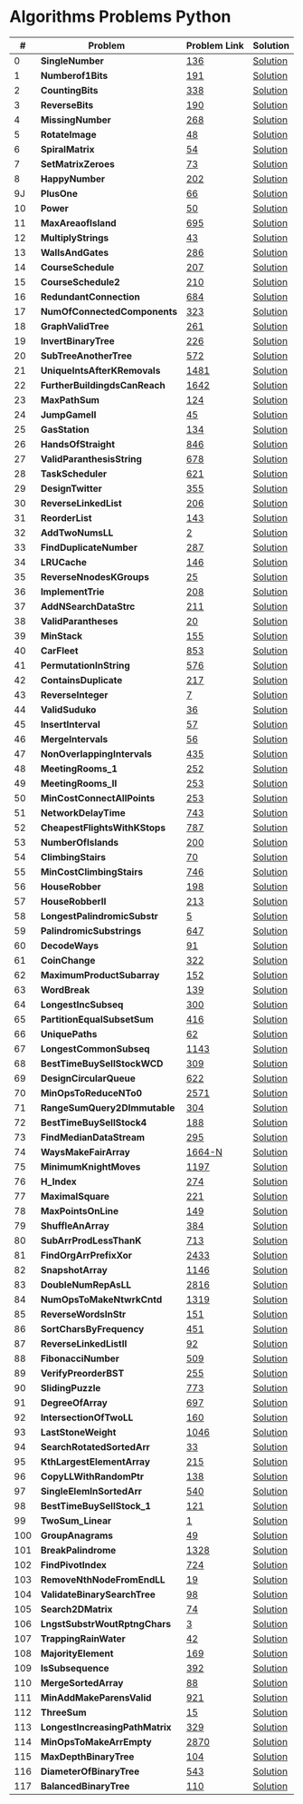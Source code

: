 # Algorithms Problems Python

| #   | Problem                                 | Problem Link                                                                                | Solution                                                                                          |
| --- | --------------------------------------- | ------------------------------------------------------------------------------------------- | ------------------------------------------------------------------------------------------------- |
| 0   | <b>SingleNumber</b> <br>                | [136](https://leetcode.com/problems/single-number/)                                         | [Solution](https://github.com/kj-grogu/COEN-279-DAA/blob/main/src/SingleNumber.py)                |
| 1   | <b>Numberof1Bits</b> <br>               | [191](https://leetcode.com/problems/number-of-1-bits/)                                      | [Solution](https://github.com/kj-grogu/COEN-279-DAA/blob/main/src/Numberof1Bits.py)               |
| 2   | <b>CountingBits</b> <br>                | [338](https://leetcode.com/problems/number-of-1-bits/)                                      | [Solution](https://github.com/kj-grogu/COEN-279-DAA/blob/main/src/CountingBits.py)                |
| 3   | <b>ReverseBits</b> <br>                 | [190](https://leetcode.com/problems/reverse-bits/)                                          | [Solution](https://github.com/kj-grogu/COEN-279-DAA/blob/main/src/ReverseBits.py)                 |
| 4   | <b>MissingNumber</b> <br>               | [268](https://leetcode.com/problems/missing-number/)                                        | [Solution](https://github.com/kj-grogu/COEN-279-DAA/blob/main/src/MissingNumber.py)               |
| 5   | <b>RotateImage</b> <br>                 | [48](https://leetcode.com/problems/rotate-image/)                                           | [Solution](https://github.com/kj-grogu/COEN-279-DAA/blob/main/src/RotateImage.py)                 |
| 6   | <b>SpiralMatrix</b> <br>                | [54](https://leetcode.com/problems/spiral-matrix/)                                          | [Solution](https://github.com/kj-grogu/COEN-279-DAA/blob/main/src/SpiralMatrix.py)                |
| 7   | <b>SetMatrixZeroes</b> <br>             | [73](https://leetcode.com/problems/set-matrix-zeroes/)                                      | [Solution](https://github.com/kj-grogu/COEN-279-DAA/blob/main/src/SetMatrixZeroes.py)             |
| 8   | <b>HappyNumber</b> <br>                 | [202](https://leetcode.com/problems/happy-number/)                                          | [Solution](https://github.com/kj-grogu/COEN-279-DAA/blob/main/src/HappyNumber.py)                 |
| 9J  | <b>PlusOne</b> <br>                     | [66](https://leetcode.com/problems/plus-one/)                                               | [Solution](https://github.com/kj-grogu/COEN-279-DAA/blob/main/src/PlusOne.py)                     |
| 10  | <b>Power</b> <br>                       | [50](https://leetcode.com/problems/powx-n/)                                                 | [Solution](https://github.com/kj-grogu/COEN-279-DAA/blob/main/src/Power.py)                       |
| 11  | <b>MaxAreaofIsland</b> <br>             | [695](https://leetcode.com/problems/max-area-of-island/)                                    | [Solution](https://github.com/kj-grogu/COEN-279-DAA/blob/main/src/MaxAreaofIsland.py)             |
| 12  | <b>MultiplyStrings</b> <br>             | [43](https://leetcode.com/problems/multiply-strings/)                                       | [Solution](https://github.com/kj-grogu/COEN-279-DAA/blob/main/src/MultiplyStrings.py)             |
| 13  | <b>WallsAndGates</b> <br>               | [286](https://leetcode.com/problems/walls-and-gates/)                                       | [Solution](https://github.com/kj-grogu/COEN-279-DAA/blob/main/src/WallsAndGates.py)               |
| 14  | <b>CourseSchedule</b> <br>              | [207](https://leetcode.com/problems/course-schedule/)                                       | [Solution](https://github.com/kj-grogu/COEN-279-DAA/blob/main/src/CourseSchedule.py)              |
| 15  | <b>CourseSchedule2</b> <br>             | [210](https://leetcode.com/problems/course-schedule-ii/)                                    | [Solution](https://github.com/kj-grogu/COEN-279-DAA/blob/main/src/CourseSchedule2.py)             |
| 16  | <b>RedundantConnection</b> <br>         | [684](https://leetcode.com/problems/redundant-connection/)                                  | [Solution](https://github.com/kj-grogu/COEN-279-DAA/blob/main/src/RedundantConnection.py)         |
| 17  | <b>NumOfConnectedComponents</b> <br>    | [323](https://leetcode.com/problems/number-of-connected-components-in-an-undirected-graph/) | [Solution](https://github.com/kj-grogu/COEN-279-DAA/blob/main/src/NumOfConnectedComponents.py)    |
| 18  | <b>GraphValidTree</b> <br>              | [261](https://leetcode.com/problems/graph-valid-tree/)                                      | [Solution](https://github.com/kj-grogu/COEN-279-DAA/blob/main/src/GraphValidTree.py)              |
| 19  | <b>InvertBinaryTree</b> <br>            | [226](https://leetcode.com/problems/invert-binary-tree/)                                    | [Solution](https://github.com/kj-grogu/COEN-279-DAA/blob/main/src/InvertBinaryTree.py)            |
| 20  | <b>SubTreeAnotherTree</b> <br>          | [572](https://leetcode.com/problems/invert-binary-tree/)                                    | [Solution](https://github.com/kj-grogu/COEN-279-DAA/blob/main/src/SubtreeAnotherTree.py)          |
| 21  | <b>UniqueIntsAfterKRemovals</b> <br>    | [1481](https://leetcode.com/problems/least-number-of-unique-integers-after-k-removals/)     | [Solution](https://github.com/kj-grogu/COEN-279-DAA/blob/main/src/UniqueIntsAfterKRemovals.py)    |
| 22  | <b>FurtherBuildingdsCanReach</b> <br>   | [1642](https://leetcode.com/problems/furthest-building-you-can-reach/)                      | [Solution](https://github.com/kj-grogu/COEN-279-DAA/blob/main/src/FurtherBuildingdsCanReach.py)   |
| 23  | <b>MaxPathSum</b> <br>                  | [124](https://leetcode.com/problems/binary-tree-maximum-path-sum/)                          | [Solution](https://github.com/kj-grogu/COEN-279-DAA/blob/main/src/MaxPathSum.py)                  |
| 24  | <b>JumpGameII</b> <br>                  | [45](https://leetcode.com/problems/jump-game-ii/)                                           | [Solution](https://github.com/kj-grogu/COEN-279-DAA/blob/main/src/JumpGameII.py)                  |
| 25  | <b>GasStation</b> <br>                  | [134](https://leetcode.com/problems/gas-station/)                                           | [Solution](https://github.com/kj-grogu/COEN-279-DAA/blob/main/src/GasStation.py)                  |
| 26  | <b>HandsOfStraight</b> <br>             | [846](https://leetcode.com/problems/hand-of-straights/)                                     | [Solution](https://github.com/kj-grogu/COEN-279-DAA/blob/main/src/HandsOfStraight.py)             |
| 27  | <b>ValidParanthesisString</b> <br>      | [678](https://leetcode.com/problems/valid-parenthesis-string/)                              | [Solution](https://github.com/kj-grogu/COEN-279-DAA/blob/main/src/ValidParanthesisString.py)      |
| 28  | <b>TaskScheduler</b> <br>               | [621](https://leetcode.com/problems/task-scheduler/)                                        | [Solution](https://github.com/kj-grogu/COEN-279-DAA/blob/main/src/TaskScheduler.py)               |
| 29  | <b>DesignTwitter</b> <br>               | [355](https://leetcode.com/problems/design-twitter/)                                        | [Solution](https://github.com/kj-grogu/COEN-279-DAA/blob/main/src/DesignTwitter.py)               |
| 30  | <b>ReverseLinkedList</b> <br>           | [206](https://leetcode.com/problems/reverse-linked-list/)                                   | [Solution](https://github.com/kj-grogu/COEN-279-DAA/blob/main/src/ReverseLinkedList.py)           |
| 31  | <b>ReorderList</b> <br>                 | [143](https://leetcode.com/problems/reorder-list/)                                          | [Solution](https://github.com/kj-grogu/COEN-279-DAA/blob/main/src/ReorderList.py)                 |
| 32  | <b>AddTwoNumsLL</b> <br>                | [2](https://leetcode.com/problems/add-two-numbers/reorder-list/)                            | [Solution](https://github.com/kj-grogu/COEN-279-DAA/blob/main/src/AddTwoNumsLL.py)                |
| 33  | <b>FindDuplicateNumber</b> <br>         | [287](https://leetcode.com/problems/find-the-duplicate-number/)                             | [Solution](https://github.com/kj-grogu/COEN-279-DAA/blob/main/src/FindDuplicateNumber.py)         |
| 34  | <b>LRUCache</b> <br>                    | [146](https://leetcode.com/problems/lru-cache/)                                             | [Solution](https://github.com/kj-grogu/COEN-279-DAA/blob/main/src/LRUCache.py)                    |
| 35  | <b>ReverseNnodesKGroups</b> <br>        | [25](https://leetcode.com/problems/reverse-nodes-in-k-group/)                               | [Solution](https://github.com/kj-grogu/COEN-279-DAA/blob/main/src/ReverseNnodesKGroup.py)         |
| 36  | <b>ImplementTrie</b> <br>               | [208](https://leetcode.com/problems/implement-trie-prefix-tree/)                            | [Solution](https://github.com/kj-grogu/COEN-279-DAA/blob/main/src/ImplementTrie.py)               |
| 37  | <b>AddNSearchDataStrc</b> <br>          | [211](https://leetcode.com/problems/design-add-and-search-words-data-structure/)            | [Solution](https://github.com/kj-grogu/COEN-279-DAA/blob/main/src/AddNSearchDataStrc.py)          |
| 38  | <b>ValidParantheses</b> <br>            | [20](https://leetcode.com/problems/valid-parentheses/)                                      | [Solution](https://github.com/kj-grogu/COEN-279-DAA/blob/main/src/ValidParantheses.py)            |
| 39  | <b>MinStack</b> <br>                    | [155](https://leetcode.com/problems/min-stack/)                                             | [Solution](https://github.com/kj-grogu/COEN-279-DAA/blob/main/src/MinStack.py)                    |
| 40  | <b>CarFleet</b> <br>                    | [853](https://leetcode.com/problems/car-fleet/)                                             | [Solution](https://github.com/kj-grogu/COEN-279-DAA/blob/main/src/CarFleet.py)                    |
| 41  | <b>PermutationInString</b> <br>         | [576](https://leetcode.com/problems/permutation-in-string/)                                 | [Solution](https://github.com/kj-grogu/COEN-279-DAA/blob/main/src/PermutationInString.py)         |
| 42  | <b>ContainsDuplicate</b> <br>           | [217](https://leetcode.com/problems/contains-duplicate/)                                    | [Solution](https://github.com/kj-grogu/COEN-279-DAA/blob/main/src/ContainsDuplicate.py)           |
| 43  | <b>ReverseInteger</b> <br>              | [7](https://leetcode.com/problems/reverse-integer/description/)                             | [Solution](https://github.com/kj-grogu/COEN-279-DAA/blob/main/src/ReverseInteger.py)              |
| 44  | <b>ValidSuduko</b> <br>                 | [36](https://leetcode.com/problems/valid-sudoku/)                                           | [Solution](https://github.com/kj-grogu/COEN-279-DAA/blob/main/src/ValidSuduko.py)                 |
| 45  | <b>InsertInterval</b> <br>              | [57](https://leetcode.com/problems/insert-interval/)                                        | [Solution](https://github.com/kj-grogu/COEN-279-DAA/blob/main/src/InsertInterval.py)              |
| 46  | <b>MergeIntervals</b> <br>              | [56](https://leetcode.com/problems/merge-intervals/)                                        | [Solution](https://github.com/kj-grogu/COEN-279-DAA/blob/main/src/MergeIntervals.py)              |
| 47  | <b>NonOverlappingIntervals</b> <br>     | [435](https://leetcode.com/problems/non-overlapping-intervals/)                             | [Solution](https://github.com/kj-grogu/COEN-279-DAA/blob/main/src/NonOverlappingIntervals.py)     |
| 48  | <b>MeetingRooms_1</b> <br>              | [252](https://leetcode.com/problems/meeting-rooms/)                                         | [Solution](https://github.com/kj-grogu/COEN-279-DAA/blob/main/src/MeetingRooms_1.py)              |
| 49  | <b>MeetingRooms_II</b> <br>             | [253](https://leetcode.com/problems/meeting-rooms-ii/)                                      | [Solution](https://github.com/kj-grogu/COEN-279-DAA/blob/main/src/MeetingRooms_II.py)             |
| 50  | <b>MinCostConnectAllPoints</b> <br>     | [253](https://leetcode.com/problems/min-cost-to-connect-all-points/)                        | [Solution](https://github.com/kj-grogu/COEN-279-DAA/blob/main/src/MinCostConnectAllPoints.py)     |
| 51  | <b>NetworkDelayTime</b> <br>            | [743](https://leetcode.com/problems/network-delay-time/)                                    | [Solution](https://github.com/kj-grogu/COEN-279-DAA/blob/main/src/NetworkDelayTime.py)            |
| 52  | <b>CheapestFlightsWithKStops</b> <br>   | [787](https://leetcode.com/problems/cheapest-flights-within-k-stops/)                       | [Solution](https://github.com/kj-grogu/COEN-279-DAA/blob/main/src/CheapestFlightsWithKStops.py)   |
| 53  | <b>NumberOfIslands</b> <br>             | [200](https://leetcode.com/problems/number-of-islands/)                                     | [Solution](https://github.com/kj-grogu/COEN-279-DAA/blob/main/src/NumberOfIslands.py)             |
| 54  | <b>ClimbingStairs</b> <br>              | [70](https://leetcode.com/problems/climbing-stairs/)                                        | [Solution](https://github.com/kj-grogu/COEN-279-DAA/blob/main/src/ClimbingStairs.py)              |
| 55  | <b>MinCostClimbingStairs</b> <br>       | [746](https://leetcode.com/problems/min-cost-climbing-stairs/)                              | [Solution](https://github.com/kj-grogu/COEN-279-DAA/blob/main/src/MinCostClimbingStairs.py)       |
| 56  | <b>HouseRobber</b> <br>                 | [198](https://leetcode.com/problems/house-robber/)                                          | [Solution](https://github.com/kj-grogu/COEN-279-DAA/blob/main/src/HouseRobber.py)                 |
| 57  | <b>HouseRobberII</b> <br>               | [213](https://leetcode.com/problems/house-robber-ii/)                                       | [Solution](https://github.com/kj-grogu/COEN-279-DAA/blob/main/src/HouseRobberII.py)               |
| 58  | <b>LongestPalindromicSubstr</b> <br>    | [5](https://leetcode.com/problems/longest-palindromic-substring/)                           | [Solution](https://github.com/kj-grogu/COEN-279-DAA/blob/main/src/LongestPalindromicSubstr.py)    |
| 59  | <b>PalindromicSubstrings</b> <br>       | [647](https://leetcode.com/problems/palindromic-substrings/)                                | [Solution](https://github.com/kj-grogu/COEN-279-DAA/blob/main/src/PalindromicSubstrings.py)       |
| 60  | <b>DecodeWays</b> <br>                  | [91](https://leetcode.com/problems/decode-ways/)                                            | [Solution](https://github.com/kj-grogu/COEN-279-DAA/blob/main/src/DecodeWays.py)                  |
| 61  | <b>CoinChange</b> <br>                  | [322](https://leetcode.com/problems/coin-change/)                                           | [Solution](https://github.com/kj-grogu/COEN-279-DAA/blob/main/src/CoinChange.py)                  |
| 62  | <b>MaximumProductSubarray</b> <br>      | [152](https://leetcode.com/problems/maximum-product-subarray/)                              | [Solution](https://github.com/kj-grogu/COEN-279-DAA/blob/main/src/MaximumProductSubarray.py)      |
| 63  | <b>WordBreak</b> <br>                   | [139](https://leetcode.com/problems/word-break/)                                            | [Solution](https://github.com/kj-grogu/COEN-279-DAA/blob/main/src/WordBreak.py)                   |
| 64  | <b>LongestIncSubseq</b> <br>            | [300](https://leetcode.com/problems/longest-increasing-subsequence/)                        | [Solution](https://github.com/kj-grogu/COEN-279-DAA/blob/main/src/LongestIncSubseq.py)            |
| 65  | <b>PartitionEqualSubsetSum</b> <br>     | [416](https://leetcode.com/problems/partition-equal-subset-sum/)                            | [Solution](https://github.com/kj-grogu/COEN-279-DAA/blob/main/src/PartitionEqualSubsetSum.py)     |
| 66  | <b>UniquePaths</b> <br>                 | [62](https://leetcode.com/problems/unique-paths/)                                           | [Solution](https://github.com/kj-grogu/COEN-279-DAA/blob/main/src/UniquePaths.py)                 |
| 67  | <b>LongestCommonSubseq</b> <br>         | [1143](https://leetcode.com/problems/longest-common-subsequence/)                           | [Solution](https://github.com/kj-grogu/COEN-279-DAA/blob/main/src/LongestCommonSubseq.py)         |
| 68  | <b>BestTimeBuySellStockWCD</b> <br>     | [309](https://leetcode.com/problems/best-time-to-buy-and-sell-stock-with-cooldown/)         | [Solution](https://github.com/kj-grogu/COEN-279-DAA/blob/main/src/BestTimeBuySellStockWCD.py)     |
| 69  | <b>DesignCircularQueue</b> <br>         | [622](https://leetcode.com/problems/design-circular-queue/)                                 | [Solution](https://github.com/kj-grogu/COEN-279-DAA/blob/main/src/DesignCircularQueue.py)         |
| 70  | <b>MinOpsToReduceNTo0</b> <br>          | [2571](https://leetcode.com/problems/minimum-operations-to-reduce-an-integer-to-0/)         | [Solution](https://github.com/kj-grogu/COEN-279-DAA/blob/main/src/MinOpsToReduceNTo0.py)          |
| 71  | <b>RangeSumQuery2DImmutable</b> <br>    | [304](https://leetcode.com/problems/range-sum-query-2d-immutable/)                          | [Solution](https://github.com/kj-grogu/COEN-279-DAA/blob/main/src/RangeSumQuery2DImmutable.py)    |
| 72  | <b>BestTimeBuySellStock4</b> <br>       | [188](https://leetcode.com/problems/best-time-to-buy-and-sell-stock-iv/)                    | [Solution](https://github.com/kj-grogu/COEN-279-DAA/blob/main/src/BestTimeBuySellStock4.py)       |
| 73  | <b>FindMedianDataStream</b> <br>        | [295](https://leetcode.com/problems/find-median-from-data-stream/)                          | [Solution](https://github.com/kj-grogu/COEN-279-DAA/blob/main/src/FindMedianDataStream.py)        |
| 74  | <b>WaysMakeFairArray</b> <br>           | [1664-N](https://leetcode.com/problems/minimum-knight-moves/)                               | [Solution](https://github.com/kj-grogu/COEN-279-DAA/blob/main/src/WaysMakeFairArray.py)           |
| 75  | <b>MinimumKnightMoves</b> <br>          | [1197](https://leetcode.com/problems/ways-to-make-a-fair-array/)                            | [Solution](https://github.com/kj-grogu/COEN-279-DAA/blob/main/src/MinimumKnightMoves.py)          |
| 76  | <b>H_Index</b> <br>                     | [274](https://leetcode.com/problems/h-index/)                                               | [Solution](https://github.com/kj-grogu/COEN-279-DAA/blob/main/src/H_Index.py)                     |
| 77  | <b>MaximalSquare</b> <br>               | [221](https://leetcode.com/problems/maximal-square/)                                        | [Solution](https://github.com/kj-grogu/COEN-279-DAA/blob/main/src/MaximalSquare.py)               |
| 78  | <b>MaxPointsOnLine</b> <br>             | [149](https://leetcode.com/problems/max-points-on-a-line/)                                  | [Solution](https://github.com/kj-grogu/COEN-279-DAA/blob/main/src/MaxPointsOnLine.py)             |
| 79  | <b>ShuffleAnArray</b> <br>              | [384](https://leetcode.com/problems/shuffle-an-array/)                                      | [Solution](https://github.com/kj-grogu/COEN-279-DAA/blob/main/src/ShuffleAnArray.py)              |
| 80  | <b>SubArrProdLessThanK</b> <br>         | [713](https://leetcode.com/problems/subarray-product-less-than-k/)                          | [Solution](https://github.com/kj-grogu/COEN-279-DAA/blob/main/src/SubArrProdLessThanK.py)         |
| 81  | <b>FindOrgArrPrefixXor</b> <br>         | [2433](https://leetcode.com/problems/find-the-original-array-of-prefix-xor/)                | [Solution](https://github.com/kj-grogu/COEN-279-DAA/blob/main/src/FindOrgArrPrefixXor.py)         |
| 82  | <b>SnapshotArray</b> <br>               | [1146](https://leetcode.com/problems/snapshot-array/)                                       | [Solution](https://github.com/kj-grogu/COEN-279-DAA/blob/main/src/SnapshotArray.py)               |
| 83  | <b>DoubleNumRepAsLL</b> <br>            | [2816](https://leetcode.com/problems/double-a-number-represented-as-a-linked-list/)         | [Solution](https://github.com/kj-grogu/COEN-279-DAA/blob/main/src/DoubleNumRepAsLL.py)            |
| 84  | <b>NumOpsToMakeNtwrkCntd</b> <br>       | [1319](https://leetcode.com/problems/number-of-operations-to-make-network-connected/)       | [Solution](https://github.com/kj-grogu/COEN-279-DAA/blob/main/src/NumOpsToMakeNtwrkCntd.py)       |
| 85  | <b>ReverseWordsInStr</b> <br>           | [151](https://leetcode.com/problems/reverse-words-in-a-string/)                             | [Solution](https://github.com/kj-grogu/COEN-279-DAA/blob/main/src/ReverseWordsInStr.py)           |
| 86  | <b>SortCharsByFrequency</b> <br>        | [451](https://leetcode.com/problems/sort-characters-by-frequency/)                          | [Solution](https://github.com/kj-grogu/COEN-279-DAA/blob/main/src/SortCharsByFrequency.py)        |
| 87  | <b>ReverseLinkedListII</b> <br>         | [92](https://leetcode.com/problems/reverse-linked-list-ii/)                                 | [Solution](https://github.com/kj-grogu/COEN-279-DAA/blob/main/src/ReverseLinkedListII.py)         |
| 88  | <b>FibonacciNumber</b> <br>             | [509](https://leetcode.com/problems/fibonacci-number/description/)                          | [Solution](https://github.com/kj-grogu/COEN-279-DAA/blob/main/src/FibonacciNumber.py)             |
| 89  | <b>VerifyPreorderBST</b> <br>           | [255](https://leetcode.com/problems/verify-preorder-sequence-in-binary-search-tree/)        | [Solution](https://github.com/kj-grogu/COEN-279-DAA/blob/main/src/VerifyPreorderBST.py)           |
| 90  | <b>SlidingPuzzle</b> <br>               | [773](https://leetcode.com/problems/sliding-puzzle/)                                        | [Solution](https://github.com/kj-grogu/COEN-279-DAA/blob/main/src/SlidingPuzzle.py)               |
| 91  | <b>DegreeOfArray</b> <br>               | [697](https://leetcode.com/problems/degree-of-an-array/)                                    | [Solution](https://github.com/kj-grogu/COEN-279-DAA/blob/main/src/DegreeOfArray.py)               |
| 92  | <b>IntersectionOfTwoLL</b> <br>         | [160](https://leetcode.com/problems/intersection-of-two-linked-lists/)                      | [Solution](https://github.com/kj-grogu/COEN-279-DAA/blob/main/src/IntersectionOfTwoLL.py)         |
| 93  | <b>LastStoneWeight</b> <br>             | [1046](https://leetcode.com/problems/last-stone-weight/)                                    | [Solution](https://github.com/kj-grogu/COEN-279-DAA/blob/main/src/LastStoneWeight.py)             |
| 94  | <b>SearchRotatedSortedArr</b> <br>      | [33](https://leetcode.com/problems/search-in-rotated-sorted-array/)                         | [Solution](https://github.com/kj-grogu/COEN-279-DAA/blob/main/src/SearchRotatedSortedArr.py)      |
| 95  | <b>KthLargestElementArray</b> <br>      | [215](https://leetcode.com/problems/kth-largest-element-in-an-array/)                       | [Solution](https://github.com/kj-grogu/COEN-279-DAA/blob/main/src/KthLargestElementArray.py)      |
| 96  | <b>CopyLLWithRandomPtr</b> <br>         | [138](https://leetcode.com/problems/copy-list-with-random-pointer/)                         | [Solution](https://github.com/kj-grogu/COEN-279-DAA/blob/main/src/CopyLLWithRandomPtr.py)         |
| 97  | <b>SingleElemInSortedArr</b> <br>       | [540](https://leetcode.com/problems/single-element-in-a-sorted-array/)                      | [Solution](https://github.com/kj-grogu/COEN-279-DAA/blob/main/src/SingleElemInSortedArr.py)       |
| 98  | <b>BestTimeBuySellStock_1</b> <br>      | [121](https://leetcode.com/problems/best-time-to-buy-and-sell-stock/)                       | [Solution](https://github.com/kj-grogu/COEN-279-DAA/blob/main/src/BestTimeBuySellStock_1.py)      |
| 99  | <b>TwoSum_Linear</b> <br>               | [1](https://leetcode.com/problems/two-sum/)                                                 | [Solution](https://github.com/kj-grogu/COEN-279-DAA/blob/main/src/TwoSum_Linear.py)               |
| 100 | <b>GroupAnagrams</b> <br>               | [49](https://leetcode.com/problems/group-anagrams/)                                         | [Solution](https://github.com/kj-grogu/COEN-279-DAA/blob/main/src/GroupAnagrams.py)               |
| 101 | <b>BreakPalindrome</b> <br>             | [1328](https://leetcode.com/problems/break-a-palindrome/)                                   | [Solution](https://github.com/kj-grogu/COEN-279-DAA/blob/main/src/BreakPalindrome.py)             |
| 102 | <b>FindPivotIndex</b> <br>              | [724](https://leetcode.com/problems/find-pivot-index/)                                      | [Solution](https://github.com/kj-grogu/COEN-279-DAA/blob/main/src/FindPivotIndex.py)              |
| 103 | <b>RemoveNthNodeFromEndLL</b> <br>      | [19](https://leetcode.com/problems/remove-nth-node-from-end-of-list/)                       | [Solution](https://github.com/kj-grogu/COEN-279-DAA/blob/main/src/RemoveNthNodeFromEndLL.py)      |
| 104 | <b>ValidateBinarySearchTree</b> <br>    | [98](https://leetcode.com/problems/validate-binary-search-tree/)                            | [Solution](https://github.com/kj-grogu/COEN-279-DAA/blob/main/src/ValidateBinarySearchTree.py)    |
| 105 | <b>Search2DMatrix</b> <br>              | [74](https://leetcode.com/problems/search-a-2d-matrix/)                                     | [Solution](https://github.com/kj-grogu/COEN-279-DAA/blob/main/src/Search2DMatrix.py)              |
| 106 | <b>LngstSubstrWoutRptngChars</b> <br>   | [3](https://leetcode.com/problems/longest-substring-without-repeating-characters/)          | [Solution](https://github.com/kj-grogu/COEN-279-DAA/blob/main/src/LngstSubstrWoutRptngChars.py)   |
| 107 | <b>TrappingRainWater</b> <br>           | [42](https://leetcode.com/problems/trapping-rain-water/)                                    | [Solution](https://github.com/kj-grogu/COEN-279-DAA/blob/main/src/TrappingRainWater.py)           |
| 108 | <b>MajorityElement</b> <br>             | [169](https://leetcode.com/problems/majority-element/)                                      | [Solution](https://github.com/kj-grogu/COEN-279-DAA/blob/main/src/MajorityElement.py)             |
| 109 | <b>IsSubsequence</b> <br>               | [392](https://leetcode.com/problems/is-subsequence/)                                        | [Solution](https://github.com/kj-grogu/COEN-279-DAA/blob/main/src/IsSubsequence.py)               |
| 110 | <b>MergeSortedArray</b> <br>            | [88](https://leetcode.com/problems/merge-sorted-array/)                                     | [Solution](https://github.com/kj-grogu/COEN-279-DAA/blob/main/src/MergeSortedArray.py)            |
| 111 | <b>MinAddMakeParensValid</b> <br>       | [921](https://leetcode.com/problems/minimum-add-to-make-parentheses-valid/)                 | [Solution](https://github.com/kj-grogu/COEN-279-DAA/blob/main/src/MinAddMakeParensValid.py)       |
| 112 | <b>ThreeSum</b> <br>                    | [15](https://leetcode.com/problems/3sum/)                                                   | [Solution](https://github.com/kj-grogu/COEN-279-DAA/blob/main/src/ThreeSum.py)                    |
| 113 | <b>LongestIncreasingPathMatrix</b> <br> | [329](https://leetcode.com/problems/longest-increasing-path-in-a-matrix/)                   | [Solution](https://github.com/kj-grogu/COEN-279-DAA/blob/main/src/LongestIncreasingPathMatrix.py) |
| 114 | <b>MinOpsToMakeArrEmpty</b> <br>        | [2870](https://leetcode.com/problems/minimum-number-of-operations-to-make-array-empty/)     | [Solution](https://github.com/kj-grogu/COEN-279-DAA/blob/main/src/MinOpsToMakeArrEmpty.py)        |
| 115 | <b>MaxDepthBinaryTree</b> <br>          | [104](https://leetcode.com/problems/maximum-depth-of-binary-tree/)                          | [Solution](https://github.com/kj-grogu/COEN-279-DAA/blob/main/src/MaxDepthBinaryTree.py)          |
| 116 | <b>DiameterOfBinaryTree</b> <br>          | [543](https://leetcode.com/problems/diameter-of-binary-tree/)                          | [Solution](https://github.com/kj-grogu/COEN-279-DAA/blob/main/src/DiameterOfBinaryTree.py)          |
| 117 | <b>BalancedBinaryTree</b> <br>          | [110](https://leetcode.com/problems/balanced-binary-tree/)                          | [Solution](https://github.com/kj-grogu/COEN-279-DAA/blob/main/src/BalancedBinaryTree.py)          |        |